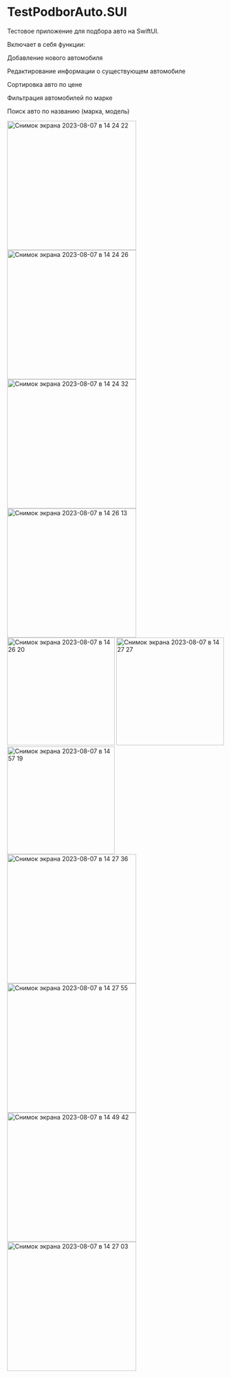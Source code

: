 # TestPodborAuto.SUI
Тестовое приложение для подбора авто на SwiftUI.
 
Включает в себя функции:


Добавление нового автомобиля


Редактирование информации о существующем автомобиле


Сортировка авто по цене


Фильтрация автомобилей по марке


Поиск авто по названию (марка, модель)



<img width="300" alt="Снимок экрана 2023-08-07 в 14 24 22" src="https://github.com/IgorJu/TestPodborAuto.SUI/assets/127942402/b2bbbe84-0f96-4e31-8288-ad5f235035fc">
<img width="300" alt="Снимок экрана 2023-08-07 в 14 24 26" src="https://github.com/IgorJu/TestPodborAuto.SUI/assets/127942402/bde54c77-05aa-4d88-940b-6da81360a6b6">
<img width="300" alt="Снимок экрана 2023-08-07 в 14 24 32" src="https://github.com/IgorJu/TestPodborAuto.SUI/assets/127942402/1e24e817-5ee4-410b-9558-cb36e615708b">
<img width="300" alt="Снимок экрана 2023-08-07 в 14 26 13" src="https://github.com/IgorJu/TestPodborAuto.SUI/assets/127942402/37d5a081-c671-437c-b6f4-9955f45b1285">


<img width="250" alt="Снимок экрана 2023-08-07 в 14 26 20" src="https://github.com/IgorJu/TestPodborAuto.SUI/assets/127942402/c4df53e6-a9d2-4d18-b256-41c9f3de1297">
<img width="250" alt="Снимок экрана 2023-08-07 в 14 27 27" src="https://github.com/IgorJu/TestPodborAuto.SUI/assets/127942402/8a984aa3-4907-40fc-b47a-03998448eff4">
<img width="250" alt="Снимок экрана 2023-08-07 в 14 57 19" src="https://github.com/IgorJu/TestPodborAuto.SUI/assets/127942402/9feacd6a-bf56-4f09-8cea-1b1ac571686f">

<img width="300" alt="Снимок экрана 2023-08-07 в 14 27 36" src="https://github.com/IgorJu/TestPodborAuto.SUI/assets/127942402/eb518b62-e7ba-4545-b7af-a608e76f55ab">
<img width="300" alt="Снимок экрана 2023-08-07 в 14 27 55" src="https://github.com/IgorJu/TestPodborAuto.SUI/assets/127942402/86c7e0b9-a876-4e75-8d16-24965e33a8ef">



<img width="300" alt="Снимок экрана 2023-08-07 в 14 49 42" src="https://github.com/IgorJu/TestPodborAuto.SUI/assets/127942402/e8f22201-be34-442c-b47e-a6a460011d54">
<img width="300" alt="Снимок экрана 2023-08-07 в 14 27 03" src="https://github.com/IgorJu/TestPodborAuto.SUI/assets/127942402/5c333e7c-1e05-417c-a919-3b00e0a52803">






